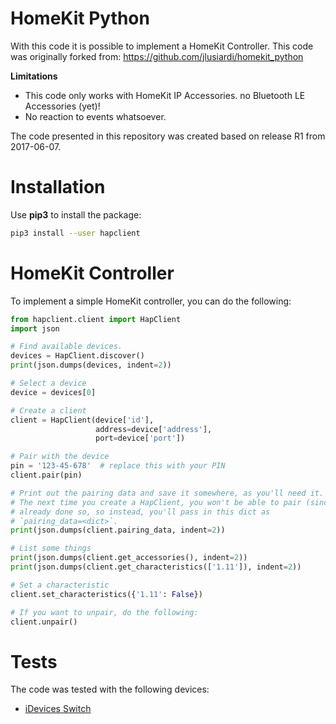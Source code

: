 # HomeKit Python

With this code it is possible to implement a HomeKit Controller. This code was originally forked from: https://github.com/jlusiardi/homekit_python

**Limitations**

 * This code only works with HomeKit IP Accessories. no Bluetooth LE Accessories (yet)!
 * No reaction to events whatsoever.

The code presented in this repository was created based on release R1 from 2017-06-07.

# Installation

Use **pip3** to install the package:

```bash
pip3 install --user hapclient
```

# HomeKit Controller

To implement a simple HomeKit controller, you can do the following:

```python
from hapclient.client import HapClient
import json

# Find available devices.
devices = HapClient.discover()
print(json.dumps(devices, indent=2))

# Select a device
device = devices[0]

# Create a client
client = HapClient(device['id'],
                   address=device['address'],
                   port=device['port'])

# Pair with the device
pin = '123-45-678'  # replace this with your PIN
client.pair(pin)

# Print out the pairing data and save it somewhere, as you'll need it.
# The next time you create a HapClient, you won't be able to pair (since you've
# already done so, so instead, you'll pass in this dict as
# `pairing_data=<dict>`.
print(json.dumps(client.pairing_data, indent=2))

# List some things
print(json.dumps(client.get_accessories(), indent=2))
print(json.dumps(client.get_characteristics(['1.11']), indent=2))

# Set a characteristic
client.set_characteristics({'1.11': False})

# If you want to unpair, do the following:
client.unpair()
```

# Tests

The code was tested with the following devices:
 * [iDevices Switch](https://store.idevicesinc.com/idevices-switch/)

